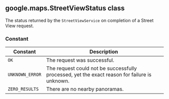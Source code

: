 <h2 id="StreetViewStatus">
google.maps.StreetViewStatus
class
</h2><p>The status returned by the <code>StreetViewService</code> on completion of a Street View request.</p><h3>Constant</h3><table summary="class StreetViewStatus - Constants" width="100%">
<thead>
<tr><th>Constant</th>
<th>Description</th>
</tr></thead>
<tbody>
<tr>
<td><code>OK</code></td>
<td>The request was successful.</td>
</tr>
<tr>
<td><code>UNKNOWN_ERROR</code></td>
<td>The request could not be successfully processed, yet the exact reason for failure is unknown.</td>
</tr>
<tr>
<td><code>ZERO_RESULTS</code></td>
<td>There are no nearby panoramas.</td>
</tr>
</tbody>
</table>